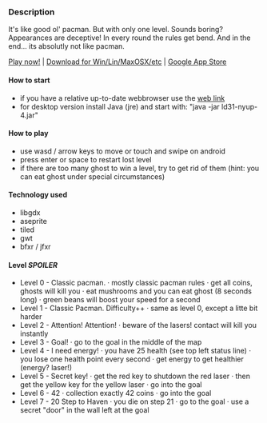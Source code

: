 ### Description
It's like good ol' pacman. But with only one level. Sounds boring? Appearances are deceptive!
In every round the rules get bend.
And in the end... its absolutly not like pacman.


[Play now!](http://ld31.jdsoft.de) | [Download for Win/Lin/MaxOSX/etc](http://ld31.jdsoft.de/ld31-nyup-4.jar) | [Google App Store](https://play.google.com/store/apps/details?id=de.jdsoft.nyup.android)

#### How to start
- if you have a relative up-to-date webbrowser use the [web link](http://ld31.jdsoft.de)
- for desktop version install Java (jre) and start with: "java -jar ld31-nyup-4.jar"


#### How to play
- use wasd / arrow keys to move or touch and swipe on android
- press enter or space to restart lost level
- if there are too many ghost to win a level, try to get rid of them
  (hint: you can eat ghost under special circumstances)


#### Technology used
- libgdx
- aseprite
- tiled
- gwt
- bfxr / jfxr 

#### Level *SPOILER*
 - Level 0 - Classic pacman.
     · mostly classic pacman rules
     · get all coins, ghosts will kill you
     · eat mushrooms and you can eat ghost (8 seconds long)
     · green beans will boost your speed for a second
 - Level 1 - Classic Pacman. Difficulty++
     · same as level 0, except a litte bit harder
 - Level 2 - Attention! Attention!
     · beware of the lasers! contact will kill you instantly
 - Level 3 - Goal!
     · go to the goal in the middle of the map
 - Level 4 - I need energy!
     · you have 25 health (see top left status line)
     · you lose one health point every second
     · get energy to get healthier (energy? laser!)
 - Level 5 - Secret key!
     · get the red key to shutdown the red laser
     · then get the yellow key for the yellow laser
     · go into the goal
 - Level 6 - 42
     · collection exactly 42 coins
     · go into the goal
 - Level 7 - 20 Step to Haven
     · you die on step 21
     · go to the goal
     · use a secret "door" in the wall left at the goal
